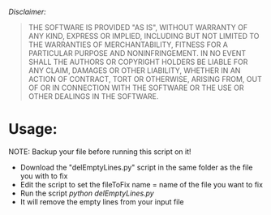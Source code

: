 <p><em>Disclaimer:</em></p>
<blockquote>
<p>THE SOFTWARE IS PROVIDED "AS IS", WITHOUT WARRANTY OF ANY KIND, EXPRESS OR
IMPLIED, INCLUDING BUT NOT LIMITED TO THE WARRANTIES OF MERCHANTABILITY, FITNESS
FOR A PARTICULAR PURPOSE AND NONINFRINGEMENT. IN NO EVENT SHALL THE AUTHORS OR
COPYRIGHT HOLDERS BE LIABLE FOR ANY CLAIM, DAMAGES OR OTHER LIABILITY, WHETHER
IN AN ACTION OF CONTRACT, TORT OR OTHERWISE, ARISING FROM, OUT OF OR IN
CONNECTION WITH THE SOFTWARE OR THE USE OR OTHER DEALINGS IN THE SOFTWARE.</p>
</blockquote>

# Usage:
NOTE: Backup your file before running this script on it!
- Download the "delEmptyLines.py" script in the same folder as the file you with to fix
- Edit the script to set the fileToFix name = name of the file you want to fix
- Run the script <i>python delEmptyLines.py</i>
- It will remove the empty lines from your input file
